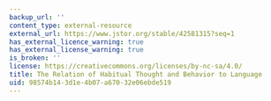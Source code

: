 ```yaml
---
backup_url: ''
content_type: external-resource
external_url: https://www.jstor.org/stable/42581315?seq=1
has_external_licence_warning: true
has_external_license_warning: true
is_broken: ''
license: https://creativecommons.org/licenses/by-nc-sa/4.0/
title: The Relation of Habitual Thought and Behavior to Language
uid: 98574b14-3d1e-4b07-a670-32e06ebde519
---
```


